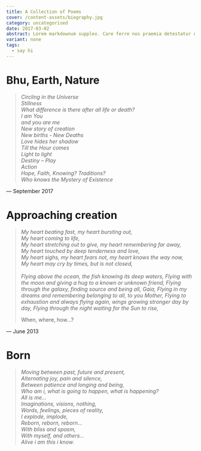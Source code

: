 ```yaml
---
title: A Collection of Poems
cover: /content-assets/biography.jpg
category: uncategorised
date: 2017-03-02
abstract: Lorem markdownum supplex. Care ferre nos praemia detestatur oderit vitatumque, tardius pello ostentare; dixit.
variant: none
tags:
  - say hi
---
```


# Bhu, Earth, Nature

> _Circling in the Universe_  
> _Stillness_  
> _What difference is there after all life or death?_  
> _I am You_  
> _and you are me_  
> _New story of creation_  
> _New births - New Deaths_  
> _Love hides her shadow_  
> _Till the Hour comes_  
> _Light to light_  
> _Destiny – Play_  
> _Action_  
> _Hope, Faith, Knowing? Traditions?_  
> _Who knows the Mystery of Existence_  

— September 2017

# Approaching creation

> _My heart beating fast, my heart bursting out,_  
> _My heart coming to life,_  
> _My heart stretching out to give, my heart remembering far away,_  
> _My heart touched by deep tenderness and love,_  
> _My heart sighs, my heart fears not, my heart knows the way now,_  
> _My heart may cry by times, but is not closed,_  
> &nbsp;  
> _Flying above the ocean, the fish knowing its deep waters,_
> _Flying with the moon and giving a hug to a known or unknown friend,_
> _Flying through the galaxy, finding source and being all, Gaia,_
> _Flying in my dreams and remembering belonging to all, to you Mother,_
> _Flying to exhaustion and always flying again, wings growing stronger day by day,_
> _Flying through the night waiting for the Sun to rise,_
>  
> When, where, how...?

— June 2013

# Born

> _Moving between past, future and present,_  
> _Alternating joy, pain and silence,_  
> _Between patience and longing and being,_  
> _Who am i, what is going to happen, what is happening?_  
> _All is me..._  
> _Imaginations, visions, nothing,_  
> _Words, feelings, pieces of reality,_  
> _I explode, implode,_  
> _Reborn, reborn, reborn..._  
> _With bliss and spasm,_  
> _With myself, and others..._  
> _Alive i am this i know._

